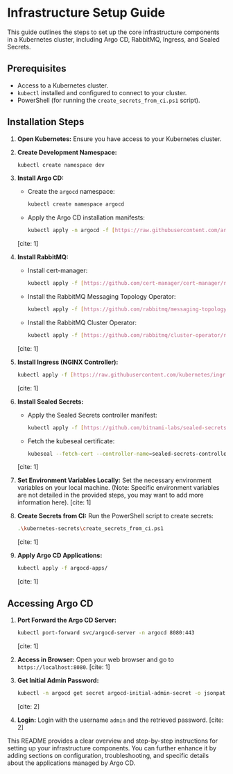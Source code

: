 # Infrastructure Setup Guide

This guide outlines the steps to set up the core infrastructure components in a Kubernetes cluster, including Argo CD, RabbitMQ, Ingress, and Sealed Secrets.

## Prerequisites

* Access to a Kubernetes cluster.
* `kubectl` installed and configured to connect to your cluster.
* PowerShell (for running the `create_secrets_from_ci.ps1` script).

## Installation Steps

1.  **Open Kubernetes:** Ensure you have access to your Kubernetes cluster.

2.  **Create Development Namespace:**
    ```bash
    kubectl create namespace dev
    ```

3.  **Install Argo CD:**
    * Create the `argocd` namespace:
        ```bash
        kubectl create namespace argocd
        ```
    * Apply the Argo CD installation manifests:
        ```bash
        kubectl apply -n argocd -f [https://raw.githubusercontent.com/argoproj/argo-cd/stable/manifests/install.yaml](https://raw.githubusercontent.com/argoproj/argo-cd/stable/manifests/install.yaml)
        ```
    [cite: 1]

4.  **Install RabbitMQ:**
    * Install cert-manager:
        ```bash
        kubectl apply -f [https://github.com/cert-manager/cert-manager/releases/download/v1.13.1/cert-manager.yaml](https://github.com/cert-manager/cert-manager/releases/download/v1.13.1/cert-manager.yaml)
        ```
    * Install the RabbitMQ Messaging Topology Operator:
        ```bash
        kubectl apply -f [https://github.com/rabbitmq/messaging-topology-operator/releases/latest/download/messaging-topology-operator-with-certmanager.yaml](https://github.com/rabbitmq/messaging-topology-operator/releases/latest/download/messaging-topology-operator-with-certmanager.yaml)
        ```
    * Install the RabbitMQ Cluster Operator:
        ```bash
        kubectl apply -f [https://github.com/rabbitmq/cluster-operator/releases/latest/download/cluster-operator.yml](https://github.com/rabbitmq/cluster-operator/releases/latest/download/cluster-operator.yml)
        ```
    [cite: 1]

5.  **Install Ingress (NGINX Controller):**
    ```bash
    kubectl apply -f [https://raw.githubusercontent.com/kubernetes/ingress-nginx/controller-v1.10.1/deploy/static/provider/cloud/deploy.yaml](https://raw.githubusercontent.com/kubernetes/ingress-nginx/controller-v1.10.1/deploy/static/provider/cloud/deploy.yaml)
    ```
    [cite: 1]

6.  **Install Sealed Secrets:**
    * Apply the Sealed Secrets controller manifest:
        ```bash
        kubectl apply -f [https://github.com/bitnami-labs/sealed-secrets/releases/latest/download/controller.yaml](https://github.com/bitnami-labs/sealed-secrets/releases/latest/download/controller.yaml)
        ```
    * Fetch the kubeseal certificate:
        ```bash
        kubeseal --fetch-cert --controller-name=sealed-secrets-controller --controller-namespace=kube-system -w kubeseal-cert.pem
        ```
    [cite: 1]

7.  **Set Environment Variables Locally:** Set the necessary environment variables on your local machine. (Note: Specific environment variables are not detailed in the provided steps, you may want to add more information here). [cite: 1]

8.  **Create Secrets from CI:** Run the PowerShell script to create secrets:
    ```bash
    .\kubernetes-secrets\create_secrets_from_ci.ps1
    ```
    [cite: 1]

9.  **Apply Argo CD Applications:**
    ```bash
    kubectl apply -f argocd-apps/
    ```
    [cite: 1]

## Accessing Argo CD

1.  **Port Forward the Argo CD Server:**
    ```bash
    kubectl port-forward svc/argocd-server -n argocd 8080:443
    ```
    [cite: 1]

2.  **Access in Browser:** Open your web browser and go to `https://localhost:8080`. [cite: 1]

3.  **Get Initial Admin Password:**
    ```bash
    kubectl -n argocd get secret argocd-initial-admin-secret -o jsonpath="{.data.password}" | % { [System.Text.Encoding]::UTF8.GetString([System.Convert]::FromBase64String($_)) }
    ```
    [cite: 2]

4.  **Login:** Login with the username `admin` and the retrieved password. [cite: 2]

This README provides a clear overview and step-by-step instructions for setting up your infrastructure components. You can further enhance it by adding sections on configuration, troubleshooting, and specific details about the applications managed by Argo CD.